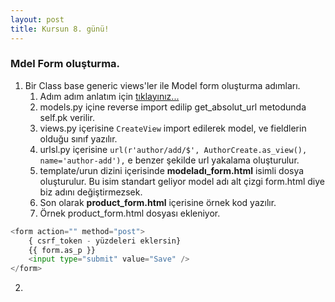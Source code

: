 ```yaml
---
layout: post
title: Kursun 8. günü!
---
```


### Mdel Form oluşturma.

1. Bir Class base generic views'ler ile Model form oluşturma adımları.
   1. Adım adım anlatım için [tıklayınız...](https://docs.djangoproject.com/en/1.11/topics/class-based-views/generic-editing/)
   1. models.py içine reverse import edilip get_absolut_url metodunda self.pk verilir.
   1. views.py içerisine `CreateView` import edilerek model, ve fieldlerin olduğu sınıf yazılır.
   1. urlsl.py içerisine `url(r'author/add/$', AuthorCreate.as_view(), name='author-add'),` e benzer şekilde url yakalama oluşturulur.
   1. template/urun dizini içerisinde **modeladı_form.html** isimli dosya oluşturulur. Bu isim standart geliyor model adı alt çizgi form.html diye biz adını değiştirmezsek.
   1. Son olarak **product_form.html** içerisine örnek kod yazılır.
   1. Örnek product_form.html dosyası ekleniyor.

```python
<form action="" method="post">
    { csrf_token - yüzdeleri eklersin}
    {{ form.as_p }}
    <input type="submit" value="Save" />
</form>
```
2.
